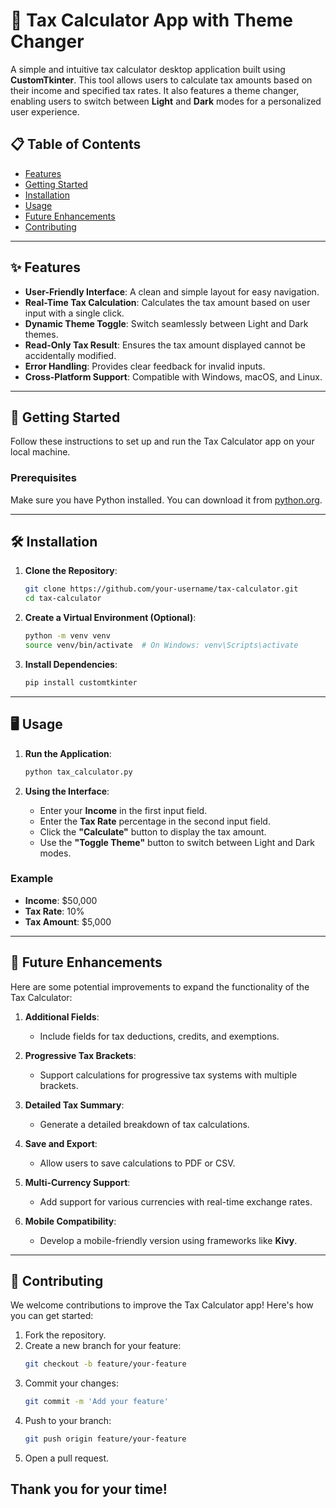 

# 💸 Tax Calculator App with Theme Changer

A simple and intuitive tax calculator desktop application built using **CustomTkinter**. This tool allows users to calculate tax amounts based on their income and specified tax rates. It also features a theme changer, enabling users to switch between **Light** and **Dark** modes for a personalized user experience.

## 📋 Table of Contents
- [Features](#features)
- [Getting Started](#getting-started)
- [Installation](#installation)
- [Usage](#usage)
- [Future Enhancements](#future-enhancements)
- [Contributing](#contributing)

---

## ✨ Features
- **User-Friendly Interface**: A clean and simple layout for easy navigation.
- **Real-Time Tax Calculation**: Calculates the tax amount based on user input with a single click.
- **Dynamic Theme Toggle**: Switch seamlessly between Light and Dark themes.
- **Read-Only Tax Result**: Ensures the tax amount displayed cannot be accidentally modified.
- **Error Handling**: Provides clear feedback for invalid inputs.
- **Cross-Platform Support**: Compatible with Windows, macOS, and Linux.

---

## 🚀 Getting Started
Follow these instructions to set up and run the Tax Calculator app on your local machine.

### Prerequisites
Make sure you have Python installed. You can download it from [python.org](https://www.python.org/downloads/).

---

## 🛠️ Installation

1. **Clone the Repository**:
   ```bash
   git clone https://github.com/your-username/tax-calculator.git
   cd tax-calculator
   ```

2. **Create a Virtual Environment (Optional)**:
   ```bash
   python -m venv venv
   source venv/bin/activate  # On Windows: venv\Scripts\activate
   ```

3. **Install Dependencies**:
   ```bash
   pip install customtkinter
   ```

---

## 🖥️ Usage

1. **Run the Application**:
   ```bash
   python tax_calculator.py
   ```

2. **Using the Interface**:
   - Enter your **Income** in the first input field.
   - Enter the **Tax Rate** percentage in the second input field.
   - Click the **"Calculate"** button to display the tax amount.
   - Use the **"Toggle Theme"** button to switch between Light and Dark modes.

### Example
- **Income**: $50,000
- **Tax Rate**: 10%
- **Tax Amount**: $5,000

---

## 🔧 Future Enhancements

Here are some potential improvements to expand the functionality of the Tax Calculator:

1. **Additional Fields**:
   - Include fields for tax deductions, credits, and exemptions.

2. **Progressive Tax Brackets**:
   - Support calculations for progressive tax systems with multiple brackets.

3. **Detailed Tax Summary**:
   - Generate a detailed breakdown of tax calculations.

4. **Save and Export**:
   - Allow users to save calculations to PDF or CSV.

5. **Multi-Currency Support**:
   - Add support for various currencies with real-time exchange rates.

6. **Mobile Compatibility**:
   - Develop a mobile-friendly version using frameworks like **Kivy**.

---

## 🤝 Contributing

We welcome contributions to improve the Tax Calculator app! Here's how you can get started:

1. Fork the repository.
2. Create a new branch for your feature:
   ```bash
   git checkout -b feature/your-feature
   ```
3. Commit your changes:
   ```bash
   git commit -m 'Add your feature'
   ```
4. Push to your branch:
   ```bash
   git push origin feature/your-feature
   ```
5. Open a pull request.

## Thank you for your time!
